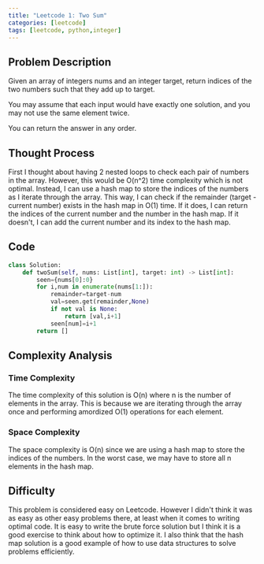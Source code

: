 ```yaml
---
title: "Leetcode 1: Two Sum"
categories: [leetcode]
tags: [leetcode, python,integer]
---
```

## Problem Description
Given an array of integers nums and an integer target, return indices of the two numbers such that they add up to target.

You may assume that each input would have exactly one solution, and you may not use the same element twice.

You can return the answer in any order.

## Thought Process
First I thought about having 2 nested loops to check each pair of numbers in the array. However, this would be O(n^2) time complexity which is not optimal. Instead, I can use a hash map to store the indices of the numbers as I iterate through the array. This way, I can check if the remainder (target - current number) exists in the hash map in O(1) time. If it does, I can return the indices of the current number and the number in the hash map. If it doesn't, I can add the current number and its index to the hash map.

## Code
```python
class Solution:
    def twoSum(self, nums: List[int], target: int) -> List[int]:
        seen={nums[0]:0}
        for i,num in enumerate(nums[1:]):
            remainder=target-num
            val=seen.get(remainder,None)
            if not val is None:
                return [val,i+1]
            seen[num]=i+1
        return []

```
## Complexity Analysis

### Time Complexity
The time complexity of this solution is O(n) where n is the number of elements in the array. This is because we are iterating through the array once and performing amordized O(1) operations for each element.

### Space Complexity
The space complexity is O(n) since we are using a hash map to store the indices of the numbers. In the worst case, we may have to store all n elements in the hash map.

## Difficulty
This problem is considered easy on Leetcode. However I didn't think it was as easy as other easy problems there, at least when it comes to writing optimal code. It is easy to write the brute force solution but I think it is a good exercise to think about how to optimize it. I also think that the hash map solution is a good example of how to use data structures to solve problems efficiently. 